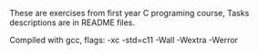 These are exercises from first year C programing course,
Tasks descriptions are in README files.

Compiled with gcc, flags: -xc -std=c11 -Wall -Wextra -Werror
